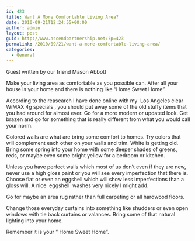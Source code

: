 ```yaml
---
id: 423
title: Want A More Comfortable Living Area?
date: 2010-09-21T12:24:55+00:00
author: admin
layout: post
guid: http://www.ascendpartnership.net/?p=423
permalink: /2010/09/21/want-a-more-comfortable-living-area/
categories:
  - General
---
```

Guest written by our friend Mason Abbott

Make your living area as comfortable as you possible can. After all your house is your home and there is nothing like &#8220;Home Sweet Home&#8221;.

According to the reasearch I have done online with my &nbsp;Los Angeles clear WiMAX 4g specials&nbsp;, you should put away some of the old stuffy items that you had around for almost ever. Go for a more modern or updated look. Get brazen and go for something that is really different from what you would call your norm.

Colored walls are what are bring some comfort to homes. Try colors that will complement each other on your walls and trim. White is getting old. Bring some spring into your home with some deeper shades of greens, reds, or maybe even some bright yellow for a bedroom or kitchen.

Unless you have perfect walls which most of us don&#8217;t even if they are new, never use a high gloss paint or you will see every imperfection that there is. Choose flat or even an eggshell which will show less imperfections than a gloss will. A nice &nbsp;eggshell&nbsp; washes very nicely I might add.

Go for maybe an area rug rather than full carpeting or all hardwood floors.

Change those everyday curtains into something like shudders or even open windows with tie back curtains or valances. Bring some of that natural lighting into your home.

Remember it is your &#8221; Home Sweet Home&#8221;.